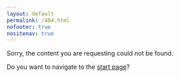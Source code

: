 ```yaml
---
layout: default
permalink: /404.html
nofooter: true
nositenav: true
---
```

Sorry, the content you are requesting could not be found.

Do you want to navigate to the [start page](/)?
